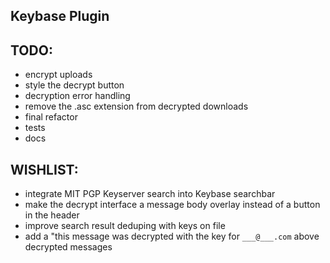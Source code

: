 ## Keybase Plugin

TODO:
-----
* encrypt uploads
* style the decrypt button
* decryption error handling
* remove the .asc extension from decrypted downloads
* final refactor
* tests
* docs


WISHLIST:
-----
* integrate MIT PGP Keyserver search into Keybase searchbar
* make the decrypt interface a message body overlay instead of a button in the header
* improve search result deduping with keys on file
* add a "this message was decrypted with the key for `___@___.com` above decrypted messages
